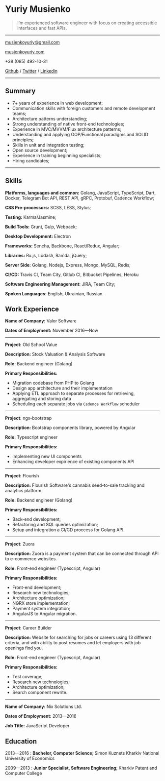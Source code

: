 # Yuriy Musienko

> I’m experienced software engineer with focus on creating accessible interfaces and fast APIs.


----

<musienkoyuriy@gmail.com>

[musienkoyuriy.com](musienkoyuriy.com)

+38 (095) 492-10-31

[Github](github.com/musienkoyuriy) / [Twitter](https://twitter.com/musienko_yuriy) / [Linkedin](https://www.linkedin.com/in/musienkoyuriy/)


----

## Summary

* 7+ years of experience in web development;
* Communication skills with foreign customers and remote development teams;
* Architecture patterns understanding;
* Strong understanding of native front-end technologies;
* Experience in MVC/MVVM/Flux architecture patterns;
* Understanding and applying OOP/Functional paradigms and SOLID principles;
* Skills in unit and integration testing;
* Open source development;
* Experience in training beginning specialists;
* Hiring candidates;

----

## Skills

**Platforms, languages and common:** Golang, JavaScript, TypeScript, Dart, Docker, Telegram Bot API, REST API, gRPC, Protobuf, Cadence Workflow;

**CSS Pre-processors:** SCSS, LESS, Stylus;

**Testing:** Karma/Jasmine;

**Build Tools:** Grunt, Gulp, Webpack;

**Desktop Development:** Electron

**Frameworks:** Sencha, Backbone, React/Redux, Angular;

**Libraries:** Rx.js, Lodash, Ramda, jQuery;

**Server Side:** Golang, Nodejs, Express, Mongo, MySQL, Redis;

**CI/CD:** Travis CI, Team City, Gitlub CI, Bitbucket Pipelines, Heroku

**Software Engineering Management:** JIRA, Team City;

**Spoken Languages:** English, Ukrainian, Russian.

## Work Experience

**Name of Company:** Valor Software

**Dates of Employment:** November 2016—Now

----

**Project:** Old School Value

**Description:** Stock Valuation & Analysis Software

**Role:** Backend engineer (Golang)

**Primary Responsibilities:**

* Migration codebase from PHP to Golang
* Design app architecture and their implementation
* Applying ETL approach to separate processes for retrieving, aggregating and storing data
* Scheduling each separate jobs via `Cadence Workflow` scheduler

----


**Project:** ngx-bootstrap

**Description:** Bootstrap components library, powered by Angular

**Role:** Typescript engineer

**Primary Responsibilities:**

* Implementing new UI components
* Enhancing developer expirience of existing components API

----


**Project:** Flourish

**Description:** Flourish Software's cannabis seed-to-sale tracking and analytics platform.

**Role:** Backend engineer (Golang)

**Primary Responsibilities:**

* Back-end development;
* Refactoring and SQL queries optimization;
* Setup and integration a CI/CD proccess for Golang API.

----

**Project:** Zuora

**Description:** Zuora is a payment system that can be connected through API to e-commerce websites.

**Role:** Front-end engineer (Typescript, Angular)

**Primary Responsibilities:**

* Front-end development;
* Research new technologies;
* Architecture optimization;
* NGRX store implementation;
* Payment system integration;
* AngularJS to Angular migration.

----

**Project:** Career Builder

**Description:** Website for searching for jobs or careers using 13 different criteria, and with ability to post resumes and let employers with job openings find you.

**Role:** Front-end engineer (Typescript, Angular)

**Primary Responsibilities:**

* Test coverage;
* Research new technologies;
* Architecture optimization;
* Search component rewrite.

----

**Name of Company:** Nix Solutions Ltd.

**Dates of Employment:** 2013—2016

**Job Title:** JavaScript Developer

## Education

2013—2016
:   **Bachelor, Computer Science**; Simon Kuznets Kharkiv National University of Economics

2009—2013
:   **Junior Specialist, Software Engineering**; Kharkiv Patent and Computer College

